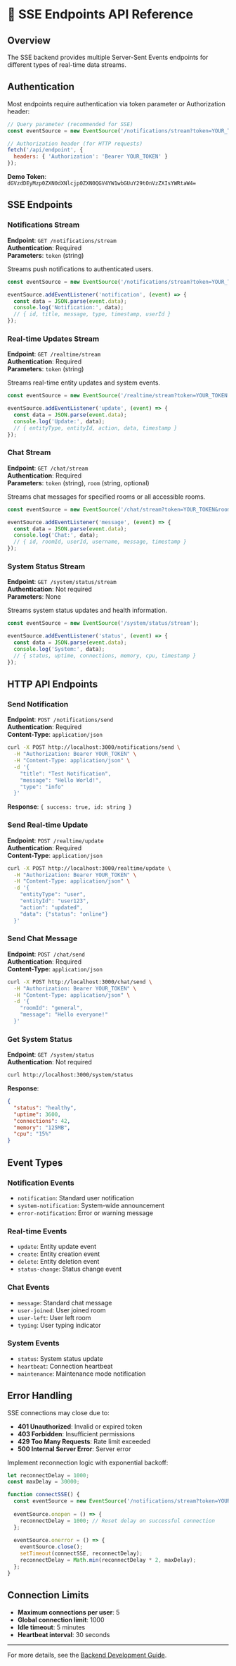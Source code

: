 # 🔌 SSE Endpoints API Reference

## Overview

The SSE backend provides multiple Server-Sent Events endpoints for different types of real-time data streams.

## Authentication

Most endpoints require authentication via token parameter or Authorization header:

```javascript
// Query parameter (recommended for SSE)
const eventSource = new EventSource('/notifications/stream?token=YOUR_TOKEN');

// Authorization header (for HTTP requests)
fetch('/api/endpoint', {
  headers: { 'Authorization': 'Bearer YOUR_TOKEN' }
});
```

**Demo Token**: `dGVzdDEyMzp0ZXN0dXNlcjp0ZXN0QGV4YW1wbGUuY29tOnVzZXIsYWRtaW4=`

## SSE Endpoints

### Notifications Stream
**Endpoint**: `GET /notifications/stream`  
**Authentication**: Required  
**Parameters**: `token` (string)

Streams push notifications to authenticated users.

```javascript
const eventSource = new EventSource('/notifications/stream?token=YOUR_TOKEN');

eventSource.addEventListener('notification', (event) => {
  const data = JSON.parse(event.data);
  console.log('Notification:', data);
  // { id, title, message, type, timestamp, userId }
});
```

### Real-time Updates Stream  
**Endpoint**: `GET /realtime/stream`  
**Authentication**: Required  
**Parameters**: `token` (string)

Streams real-time entity updates and system events.

```javascript
const eventSource = new EventSource('/realtime/stream?token=YOUR_TOKEN');

eventSource.addEventListener('update', (event) => {
  const data = JSON.parse(event.data);
  console.log('Update:', data);
  // { entityType, entityId, action, data, timestamp }
});
```

### Chat Stream
**Endpoint**: `GET /chat/stream`  
**Authentication**: Required  
**Parameters**: `token` (string), `room` (string, optional)

Streams chat messages for specified rooms or all accessible rooms.

```javascript
const eventSource = new EventSource('/chat/stream?token=YOUR_TOKEN&room=general');

eventSource.addEventListener('message', (event) => {
  const data = JSON.parse(event.data);
  console.log('Chat:', data);
  // { id, roomId, userId, username, message, timestamp }
});
```

### System Status Stream
**Endpoint**: `GET /system/status/stream`  
**Authentication**: Not required  
**Parameters**: None

Streams system status updates and health information.

```javascript
const eventSource = new EventSource('/system/status/stream');

eventSource.addEventListener('status', (event) => {
  const data = JSON.parse(event.data);
  console.log('System:', data);
  // { status, uptime, connections, memory, cpu, timestamp }
});
```

## HTTP API Endpoints

### Send Notification
**Endpoint**: `POST /notifications/send`  
**Authentication**: Required  
**Content-Type**: `application/json`

```bash
curl -X POST http://localhost:3000/notifications/send \
  -H "Authorization: Bearer YOUR_TOKEN" \
  -H "Content-Type: application/json" \
  -d '{
    "title": "Test Notification",
    "message": "Hello World!",
    "type": "info"
  }'
```

**Response**: `{ success: true, id: string }`

### Send Real-time Update
**Endpoint**: `POST /realtime/update`  
**Authentication**: Required  
**Content-Type**: `application/json`

```bash
curl -X POST http://localhost:3000/realtime/update \
  -H "Authorization: Bearer YOUR_TOKEN" \
  -H "Content-Type: application/json" \
  -d '{
    "entityType": "user",
    "entityId": "user123",
    "action": "updated",
    "data": {"status": "online"}
  }'
```

### Send Chat Message
**Endpoint**: `POST /chat/send`  
**Authentication**: Required  
**Content-Type**: `application/json`

```bash
curl -X POST http://localhost:3000/chat/send \
  -H "Authorization: Bearer YOUR_TOKEN" \
  -H "Content-Type: application/json" \
  -d '{
    "roomId": "general",
    "message": "Hello everyone!"
  }'
```

### Get System Status
**Endpoint**: `GET /system/status`  
**Authentication**: Not required

```bash
curl http://localhost:3000/system/status
```

**Response**: 
```json
{
  "status": "healthy",
  "uptime": 3600,
  "connections": 42,
  "memory": "125MB",
  "cpu": "15%"
}
```

## Event Types

### Notification Events
- `notification`: Standard user notification
- `system-notification`: System-wide announcement
- `error-notification`: Error or warning message

### Real-time Events
- `update`: Entity update event
- `create`: Entity creation event  
- `delete`: Entity deletion event
- `status-change`: Status change event

### Chat Events
- `message`: Standard chat message
- `user-joined`: User joined room
- `user-left`: User left room
- `typing`: User typing indicator

### System Events
- `status`: System status update
- `heartbeat`: Connection heartbeat
- `maintenance`: Maintenance mode notification

## Error Handling

SSE connections may close due to:
- **401 Unauthorized**: Invalid or expired token
- **403 Forbidden**: Insufficient permissions
- **429 Too Many Requests**: Rate limit exceeded
- **500 Internal Server Error**: Server error

Implement reconnection logic with exponential backoff:

```javascript
let reconnectDelay = 1000;
const maxDelay = 30000;

function connectSSE() {
  const eventSource = new EventSource('/notifications/stream?token=YOUR_TOKEN');
  
  eventSource.onopen = () => {
    reconnectDelay = 1000; // Reset delay on successful connection
  };
  
  eventSource.onerror = () => {
    eventSource.close();
    setTimeout(connectSSE, reconnectDelay);
    reconnectDelay = Math.min(reconnectDelay * 2, maxDelay);
  };
}
```

## Connection Limits

- **Maximum connections per user**: 5
- **Global connection limit**: 1000
- **Idle timeout**: 5 minutes
- **Heartbeat interval**: 30 seconds

---

For more details, see the [Backend Development Guide](../guides/development.md).